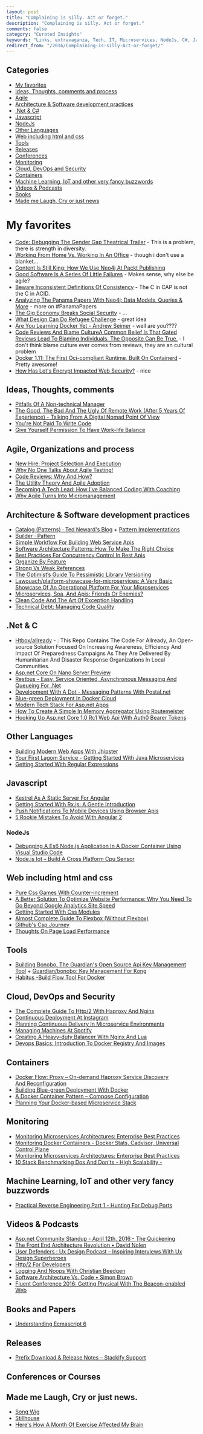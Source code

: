 ```yaml
---
layout: post
title: "Complaining is silly. Act or forget."
description: "Complaining is silly. Act or forget."
comments: false
category: "Curated Insights"
keywords: "Links, extravaganza, Tech, IT, Microservices, NodeJs, C#, Javascript, Solution architecture"
redirect_from: "/2016/Complaining-is-silly-Act-or-forget/"
---
```

## Categories ##
 * [My favorites](#favorites)
 * [Ideas, Thoughts, comments and process](#ideas)
 * [Agile](#agile)
 * [Architecture & Software development practices](#development)
 * [.Net & C#](#net)
 * [Javascript](#javascript)
 * [NodeJs](#nodejs)
 * [Other Languages](#polygloting)
 * [Web including html and css](#web)
 * [Tools](#tools)
 * [Releases](#releases)
 * [Conferences](#conferences)
 * [Monitoring](#monitoring)
 * [Cloud, DevOps and Security](#devops)
 * [Containers](#containers)
 * [Machine Learning, IoT and other very fancy buzzwords](#iot)
 * [Videos & Podcasts](#videos)
 * [Books](#books)
 * [Made me Laugh, Cry or just news](#news)

# My favorites<a name="favorites"></a> #
 * [Code: Debugging The Gender Gap Theatrical Trailer](https://vimeo.com/123004482) - This is a problem, there is strength in diversity.
 * [Working From Home Vs. Working In An Office](http://www.theonion.com/graphic/working-home-vs-working-office-52630) - though i don't use a blanket...
 * [Content Is Still King: How We Use Neo4j At Packt Publishing](http://neo4j.com/blog/content-neo4j-packt-publishing/) 
 * [Good Software Is A Series Of Little Failures](https://medium.com/built-to-adapt/good-software-is-a-series-of-little-failures-e468220217e5#.h4siabx8g)  - Makes sense, why else be agile?
 * [Beware Inconsistent Definitions Of Consistency](http://thinkrelevance.com/blog/2013/12/23/beware-inconsistent-definitions-of-consistency) - The C in CAP is not the C in ACID.
 * [Analyzing The Panama Papers With Neo4j: Data Models, Queries & More](http://neo4j.com/blog/analyzing-panama-papers-neo4j/) - more on #PanamaPapers
 * [The Gig Economy Breaks Social Security](http://highscalability.com/blog/2016/4/12/the-gig-economy-breaks-social-security.html) - ...
 * [What Design Can Do Refugee Challenge](http://www.whatdesigncando.com/challenge/) - great idea
 * [Are You Learning Docker Yet - Andrew Seimer](https://lostechies.com/andrewsiemer/2016/04/12/are-you-learning-docker-yet/) - well are you????
 * [Code Reviews And Blame CultureA Common Belief Is That Gated Reviews Lead To Blaming Individuals. The Opposite Can Be True.](http://verraes.net/2016/04/code-reviews-and-blame-culture/) - I don't think blame culture ever comes from reviews, they are an cultural problem
 * [Docker 1.11: The First Oci-compliant Runtime, Built On Containerd](https://blog.docker.com/2016/04/docker-engine-1-11-runc/) - Pretty awesome!
 * [How Has Let's Encrypt Impacted Web Security?](https://blogs.akamai.com/2016/04/how-has-lets-encrypt-impacted-web-security.html) - nice

## Ideas, Thoughts, comments <a name="ideas"></a> ##
 * [Pitfalls Of A Non-technical Manager](https://dzone.com/articles/pitfalls-of-a-non-technical-manager)
 * [The Good, The Bad And The Ugly Of Remote Work (After 5 Years Of Experience) - Talking From A Digital Nomad Point Of View](http://ionutn.com/the-good-bad-and-the-ugly-of-working-remote-after-5-years/)
 * [You're Not Paid To Write Code](http://nikolay.rocks/2016-04-12-coffee-code-machine)
 * [Give Yourself Permission To Have Work-life Balance](http://www.hanselman.com/blog/GiveYourselfPermissionToHaveWorklifeBalance.aspx)

## Agile, Organizations and process<a name="agile"></a> ##
 * [New Hire: Project Selection And Execution](https://engineering.medallia.com/blog/new-hire-project-selection-and-execution/)
 * [Why No One Talks About Agile Testing!](https://dzone.com/articles/why-no-one-talks-about-agile-testing-1)
 * [Code Reviews: Why And How?](https://www.kenneth-truyers.net/2016/04/08/code-reviews-why-and-how/)
 * [The Utility Theory And Agile Adoption](https://dzone.com/articles/expected-utility-and-agile)
 * [Becoming A Tech Lead: How I've Balanced Coding With Coaching](http://product.hubspot.com/blog/tech-lead-balancing-coaching-with-coding)
 * [Why Agile Turns Into Micromanagement](https://dzone.com/articles/agile-micromanagement-in-the-era-of-autonomy-maste)

## Architecture & Software development practices <a name="development"></a> ##
 * [Catalog (Patterns) · Ted Neward's Blog](http://blogs.tedneward.com/patterns/Catalog/) + [Pattern Implementations](http://blogs.tedneward.com/patterns/PatternImplementations/)
 * [Builder · Pattern](http://blogs.tedneward.com/patterns/Builder/)
 * [Simple Workflow For Building Web Service Apis](https://yahooeng.tumblr.com/post/142418165386/simple-workflow-for-building-web-service-apis)
 * [Software Architecture Patterns: How To Make The Right Choice](http://techbeacon.com/top-5-software-architecture-patterns-how-make-right-choice)
 * [Best Practices For Concurrency Control In Rest Apis](http://labs.unacast.com/2016/04/08/best-practices-for-concurrency-control-in-rest-apis/)
 * [Organize By Feature](http://codeopinion.com/organize-by-feature/)
 * [Strong Vs Weak References](https://elliot.land/strong-vs-weak-references)
 * [The Optimist’s Guide To Pessimistic Library Versioning](https://blog.codeship.com/optimists-guide-pessimistic-library-versioning/)
 * [Lawouach/platform-showcase-for-microservices: A Very Basic Showcase Of An Operational Platform For Your Microservices](https://github.com/Lawouach/platform-showcase-for-microservices)
 * [Microservices, Soa, And Apis: Friends Or Enemies?](https://www.ibm.com/developerworks/websphere/library/techarticles/1601_clark-trs/1601_clark.html)
 * [Clean Code And The Art Of Exception Handling](https://www.toptal.com/qa/clean-code-and-the-art-of-exception-handling)
 * [Technical Debt: Managing Code Quality](https://www.kenneth-truyers.net/2016/04/13/technical-debt-managing-code-quality/)

## **.Net & C**  <a name="net"></a> ##
 * [Htbox/allready](https://github.com/HTBox/allReady) - : This Repo Contains The Code For Allready, An Open-source Solution Focused On Increasing Awareness, Efficiency And Impact Of Preparedness Campaigns As They Are Delivered By Humanitarian And Disaster Response Organizations In Local Communities.
 * [Asp.net Core On Nano Server Preview](http://blog.guardrex.com/)
 * [Restbus - Easy, Service Oriented, Asynchronous Messaging And Queueing For .Net](http://restbus.org/)
 * [Development With A Dot - Messaging Patterns With Postal.net](http://weblogs.asp.net/ricardoperes/messaging-patterns-with-postal-net?WT.mc_id=DX_MVP4025064) 
 * [Blue-green Deployment In Docker Cloud](https://lostechies.com/gabrielschenker/2016/04/07/blue-green-deployment-in-docker-cloud/)
 * [Modern Tech Stack For Asp.net Apps](http://www.telerik.com/blogs/modern-tech-stack-for-asp-dotnet-apps)
 * [How To Create A Simple In Memory Aggregator Using Routemeister](http://danielwertheim.se/how-to-create-a-simple-in-memory-aggregator-using-routemeister/)
 * [Hooking Up Asp.net Core 1.0 Rc1 Web Api With Auth0 Bearer Tokens](http://blog.novanet.no/hooking-up-asp-net-core-1-rc1-web-api-with-auth0-bearer-tokens/)

## Other Languages  <a name="polygloting"></a> ##
 * [Building Modern Web Apps With Jhipster](http://blog.moove-it.com/building-modern-web-apps-with-jhipster/)
 * [Your First Lagom Service - Getting Started With Java Microservices](http://blog.eisele.net/2016/04/your-first-lagom-service-getting-started-with-java-microservices.html)
 * [Getting Started With Regular Expressions](https://periscopedata.com/blog//getting-started-with-regular-expressions.html)

## Javascript  <a name="javascript"></a> ##
 * [Kestrel As A Static Server For Angular](http://tattoocoder.azurewebsites.net/kestrel-as-a-static-server-for-angular/)
 * [Getting Started With Rx.js: A Gentle Introduction](http://www.barbarianmeetscoding.com/blog/2016/04/11/getting-started-with-rx-dot-js/)
 * [Push Notifications To Mobile Devices Using Browser Apis](http://blog.novanet.no/pushing-notifications-to-mobile-devices-using-browser-apis/)
 * [5 Rookie Mistakes To Avoid With Angular 2](http://angularjs.blogspot.dk/2016/04/5-rookie-mistakes-to-avoid-with-angular.html)

### NodeJs <a name="nodejs"></a> ###
 * [Debugging A Es6 Node.js Application In A Docker Container Using Visual Studio Code](https://alexanderzeitler.com/articles/debugging-a-nodejs-es6-application-in-a-docker-container-using-visual-studio-code/)
 * [Node.js Iot – Build A Cross Platform Cpu Sensor](http://thisdavej.com/node-js-iot-build-a-cross-platform-cpu-sensor/)

## Web including html and css  <a name="web"></a> ##
 * [Pure Css Games With Counter-increment](http://una.im/css-games/)
 * [A Better Solution To Optimize Website Performance: Why You Need To Go Beyond Google Analytics Site Speed](https://blogs.akamai.com/2016/04/a-better-solution-to-optimize-website-performance-why-you-need-to-go-beyond-google-analytics-site-sp.html)
 * [Getting Started With Css Modules](https://css-tricks.com/css-modules-part-2-getting-started/)
 * [Almost Complete Guide To Flexbox (Without Flexbox)](http://kyusuf.com/post/almost-complete-guide-to-flexbox-without-flexbox)
 * [Github's Csp Journey](http://githubengineering.com/githubs-csp-journey/)
 * [Thoughts On Page Load Performance](https://ymichael.com/2016/04/10/thoughts-page-load-performance.html)

## Tools <a name="tools"></a> ##
 * [Building Bonobo, The Guardian's Open Source Api Key Management Tool](https://www.theguardian.com/info/developer-blog/2016/apr/08/building-bonobo-the-guardians-open-source-api-key-management-tool) + [Guardian/bonobo: Key Management For Kong](https://github.com/guardian/bonobo)
 * [Habitus -Build Flow Tool For Docker](http://www.habitus.io/)

## Cloud, DevOps and Security<a name="devops"></a> ##
 * [The Complete Guide To Http/2 With Haproxy And Nginx](http://m12.io/blog/http-2-with-haproxy-and-nginx-guide)
 * [Continuous Deployment At Instagram](http://engineering.instagram.com/posts/1125308487520335/continuous-deployment-at-instagram/)
 * [Planning Continuous Delivery In Microservice Environments](http://www.openpersuasion.org/continuous-delivery-of-microservices/)
 * [Managing Machines At Spotify](https://labs.spotify.com/2016/03/25/managing-machines-at-spotify/)
 * [Creating A Heavy-duty Balancer With Nginx And Lua](http://alexfernandez.github.io/2016/nginx-balancer.html)
 * [Devops Basics: Introduction To Docker Registry And Images](http://blogs.technet.com/b/canitpro/archive/2016/04/12/devops-basics-introduction-to-docker-commands-and-concepts-part-2.aspx)

## Containers <a name="containers"></a> ##
 * [Docker Flow: Proxy – On-demand Haproxy Service Discovery And Reconfiguration](https://technologyconversations.com/2016/03/21/docker-flow-proxy-on-demand-haproxy-service-discovery-and-reconfiguration/)
 * [Building Blue-green Deployment With Docker](https://botleg.com/stories/blue-green-deployment-with-docker/)
 * [A Docker Container Pattern – Compose Configuration](http://blog.levvel.io/blog-post/a-docker-container-pattern-compose-configuration/)
 * [Planning Your Docker-based Microservice Stack](http://blog.cloud66.com/planning-your-docker-based-microservice-stack/)

## Monitoring <a name="monitoring"></a> ##
 * [Monitoring Microservices Architectures: Enterprise Best Practices](https://blog.risingstack.com/monitoring-microservices-architectures/)
 * [Monitoring Docker Containers - Docker Stats, Cadvisor, Universal Control Plane](http://blog.couchbase.com/2016/april/monitoring-docker-containers-docker-stats-cadvisor-universal-control-plane)
 * [Monitoring Microservices Architectures: Enterprise Best Practices](https://blog.risingstack.com/monitoring-microservices-architectures/)
 * [10 Stack Benchmarking Dos And Don'ts - High Scalability -](http://highscalability.com/blog/2016/4/13/10-stack-benchmarking-dos-and-donts.html)

## Machine Learning, IoT and other very fancy buzzwords <a name="iot"></a> ##
 * [Practical Reverse Engineering Part 1 - Hunting For Debug Ports](http://jcjc-dev.com/2016/04/08/reversing-huawei-router-1-find-uart/)

## Videos & Podcasts <a name="videos"></a> ##
 * [Asp.net Community Standup - April 12th, 2016 - The Quickening](https://www.youtube.com/watch?v=fkzeOqSNtwQ&list=PL0M0zPgJ3HSftTAAHttA3JQU4vOjXFquF&index=0)
 * [The Front End Architecture Revolution • David Nolen](https://www.youtube.com/watch?v=nDNU2pmuJA8&feature=youtu.be)
 * [User Defenders : Ux Design Podcast – Inspiring Interviews With Ux Design Superheroes](http://userdefenders.com/)
 * [Http/2 For Developers](https://murze.be/2016/04/http2-for-developers/)
 * [Logging And Noops With Christian Beedgen](http://softwareengineeringdaily.com/2016/04/11/logging-noops-christian-beedgen/)
 * [Software Architecture Vs. Code • Simon Brown](https://www.youtube.com/watch?v=GAFZcYlO5S0&feature=youtu.be)
 * [Fluent Conference 2016: Getting Physical With The Beacon-enabled Web](https://www.youtube.com/watch?v=1yd9ThWYcfw&feature=youtu.be)

## Books and Papers<a name="books"></a>  ##
 * [Understanding Ecmascript 6](https://leanpub.com/understandinges6/read)

## Releases <a name="releases"></a> ##
 * [Prefix Download & Release Notes – Stackify Support](http://support.stackify.com/hc/en-us/articles/207800663-Prefix-Release-Notes)

## Conferences or Courses<a name="conferences"></a> ##

## Made me Laugh, Cry or just news. <a name="news"></a> ##
 * [Song Wig](http://www.swiss-miss.com/2016/04/song-wig.html)
 * [Stillhouse](http://stillhouse.com/home)
 * [Here's How A Month Of Exercise Affected My Brain](http://www.fastcompany.com/3058441/how-to-be-a-success-at-everything/heres-how-a-month-of-exercise-affected-my-brain)

